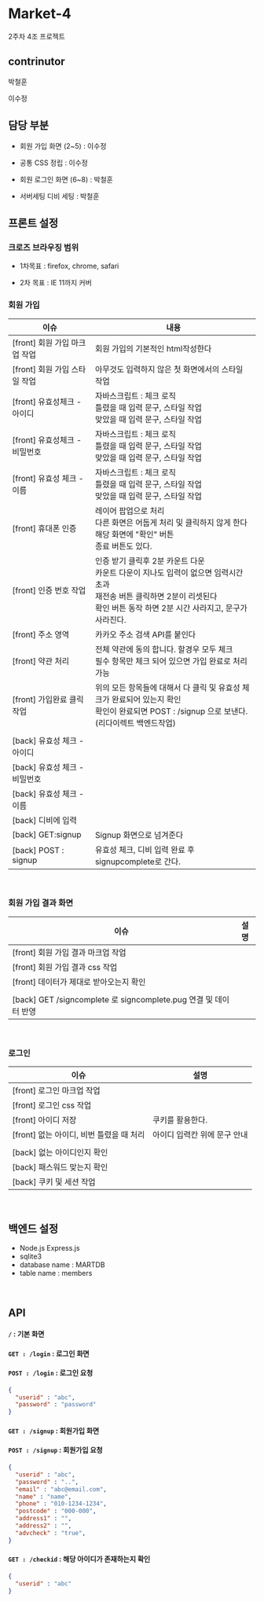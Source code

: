 # Market-4

2주차 4조 프로젝트 



## contrinutor

박철훈

이수정



## 담당 부분

- 회원 가입 화면 (2~5) : 이수정

- 공통 CSS 정립 : 이수정

- 회원 로그인 화면 (6~8) : 박철훈

- 서버세팅 디비 세팅 : 박철훈



## 프론트 설정

### 크로즈 브라우징 범위

- 1차목표 : firefox, chrome, safari 

- 2차 목표 : IE 11까지 커버





### 회원 가입

| 이슈                          | 내용                                                         |
| ----------------------------- | ------------------------------------------------------------ |
| [front] 회원 가입 마크업 작업 | 회원 가입의 기본적인 html작성한다                            |
| [front] 회원 가입 스타일 작업 | 아무것도 입력하지 않은 첫 화면에서의 스타일 작업             |
| [front] 유효성체크 - 아이디   | 자바스크립트 : 체크 로직<br />틀렸을 때 입력 문구, 스타일 작업<br />맞았을 때 입력 문구, 스타일 작업 |
| [front] 유효성체크 - 비밀번호 | 자바스크립트 : 체크 로직<br />틀렸을 때 입력 문구, 스타일 작업<br />맞았을 때 입력 문구, 스타일 작업 |
| [front] 유효성 체크 - 이름    | 자바스크립트 : 체크 로직<br />틀렸을 때 입력 문구, 스타일 작업<br />맞았을 때 입력 문구, 스타일 작업 |
| [front] 휴대폰 인증           | 레이어 팝업으로 처리<br />다른 화면은 어둡게 처리 및 클릭하지 않게 한다<br />해당 화면에 "확인" 버튼<br />종료 버튼도 있다. |
| [front] 인증 번호 작업        | 인증 받기 클릭후 2분 카운트 다운<br />카운트 다운이 지나도 입력이 없으면 임력시간 초과<br />재전송 버튼 클릭하면 2분이 리셋된다<br />확인 버튼 동작 하면 2분 시간 사라지고, 문구가 사라진다. |
| [front] 주소 영역             | 카카오 주소 검색 API를 붙인다                                |
| [front] 약관 처리             | 전체 약관에 동의 합니다. 할경우 모두 체크<br />필수 항목만 체크 되어 있으면 가입 완료로 처리 가능 |
| [front] 가입완료 클릭 작업    | 위의 모든 항목들에 대해서 다 클릭 및 유효성 체크가 완료되어 있는지 확인<br />확인이 완료되면 POST : /signup 으로 보낸다.  (리다이렉트 백엔드작업) |
|                               |                                                              |
| [back] 유효성 체크 - 아이디   |                                                              |
| [back] 유효성 체크 - 비밀번호 |                                                              |
| [back] 유효성 체크 - 이름     |                                                              |
| [back] 디비에 입력            |                                                              |
| [back] GET:signup             | Signup 화면으로 넘겨준다                                     |
| [back] POST : signup          | 유효성 체크, 디비 입력 완료 후 signupcomplete로 간다.        |



​    

### 회원 가입 결과 화면

| 이슈                                                         | 설명 |
| ------------------------------------------------------------ | ---- |
| [front] 회원 가입 결과 마크업 작업                           |      |
| [front] 회원 가입 결과 css 작업                              |      |
| [front] 데이터가 제대로 받아오는지 확인                      |      |
|                                                              |      |
| [back] GET /signcomplete 로 signcomplete.pug 연결 및 데이터 반영 |      |



​    

### 로그인

| 이슈                                     | 설명                         |
| ---------------------------------------- | ---------------------------- |
| [front] 로그인 마크업 작업               |                              |
| [front] 로그인 css 작업                  |                              |
| [front] 아이디 저장                      | 쿠키를 활용한다.             |
| [front] 없는 아이디, 비번 틀렸을 때 처리 | 아이디 입력칸 위에 문구 안내 |
|                                          |                              |
| [back] 없는 아이디인지 확인              |                              |
| [back] 패스워드 맞는지 확인              |                              |
| [back] 쿠키 및 세션 작업                 |                              |



​    


## 백엔드 설정

- Node.js Express.js
- sqlite3
- database name : MARTDB 
- table name : members



​    

## API

#### `/` : 기본 화면



#### `GET : /login` : 로그인 화면



#### `POST : /login` : 로그인 요청

```json
{
  "userid" : "abc",
  "password" : "password"
}
```



#### `GET : /signup` : 회원가입 화면



#### `POST : /signup` : 회원가입 요청

```json
{
  "userid" : "abc",
  "password" : "..",
  "email" : "abc@email.com",
  "name" : "name",
  "phone" : "010-1234-1234",
  "postcode" : "000-000",
  "address1" : "",
  "address2" : "",
  "advcheck" : "true",
}


```



#### `GET : /checkid` : 해당 아이디가 존재하는지 확인

```json
{
  "userid" : "abc"
}
```

